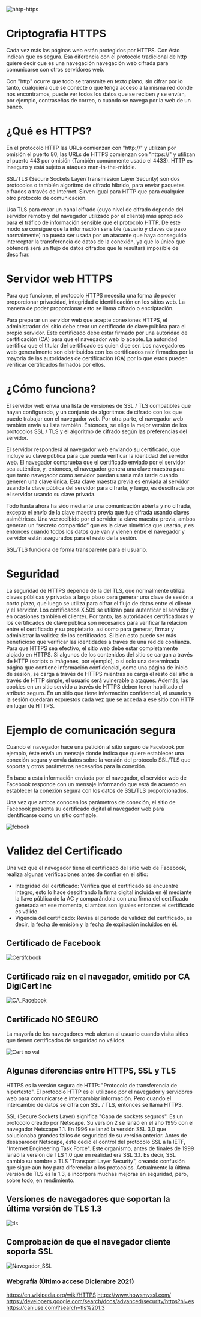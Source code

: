 
![hhtp-https](https://github.com/fernandopaezmartin/Criptografia-HTTPS/blob/main/imagenes/hhtp-https.png)


# Criptografia HTTPS

Cada vez más las páginas web están protegidos por HTTPS. Con ésto indican que es segura. Esa diferencia con el protocolo tradicional de http quiere decir que es una navegación navegación web cifrada para comunicarse con otros servidores web.

Con "http" ocurre que todo se transmite en texto plano, sin cifrar por lo tanto, cualquiera que se conecte o que tenga acceso a la misma red donde nos encontramos, puede ver todos los datos que se reciben y se envían, por ejemplo, contraseñas de correo, o cuando se navega por la web de un banco.

# ¿Qué es HTTPS?

En el protocolo HTTP las URLs comienzan con "http://" y utilizan por omisión el puerto 80, las URLs de HTTPS comienzan con "https://" y utilizan el puerto 443 por omisión (También comúnmente usado el 4433). HTTP es inseguro y está sujeto a ataques man-in-the-middle.

SSL/TLS (Secure Sockets Layer/Transmission Layer Security) son dos protocolos o también algoritmo de cifrado híbrido, para enviar paquetes cifrados a través de Internet. Sirven igual para HTTP que para cualquier otro protocolo de comunicación.

Usa TLS para crear un canal cifrado (cuyo nivel de cifrado depende del servidor remoto y del navegador utilizado por el cliente) más apropiado para el tráfico de información sensible que el protocolo HTTP. De este modo se consigue que la información sensible (usuario y claves de paso normalmente) no pueda ser usada por un atacante que haya conseguido interceptar la transferencia de datos de la conexión, ya que lo único que obtendrá será un flujo de datos cifrados que le resultará imposible de descifrar.

# Servidor web HTTPS

Para que funcione, el protocolo HTTPS necesita una forma de poder proporcionar privacidad, integridad e identificación en los sitios web. La manera de poder proporcionar esto se llama cifrado o encriptación.

Para preparar un servidor web que acepte conexiones HTTPS, el administrador del sitio debe crear un certificado de clave pública para el propio servidor. Este certificado debe estar firmado por una autoridad de certificación (CA) para que el navegador web lo acepte. La autoridad certifica que el titular del certificado es quien dice ser. Los navegadores web generalmente son distribuidos con los certificados raíz firmados por la mayoría de las autoridades de certificación (CA) por lo que estos pueden verificar certificados firmados por ellos.

# ¿Cómo funciona?

El servidor web envía una lista de versiones de SSL / TLS compatibles que hayan configurado, y un conjunto de algoritmos de cifrado con los que puede trabajar con el navegador web. Por otra parte, el navegador web también envía su lista también. Entonces, se elige la mejor versión de los protocolos SSL / TLS y el algoritmo de cifrado según las preferencias del servidor.

El servidor responderá al navegador web enviando su certificado, que incluye su clave pública para que pueda verificar la identidad del servidor web. El navegador comprueba que el certificado enviado por el servidor sea auténtico, y, entonces, el navegador genera una clave maestra para que tanto navegador como servidor puedan usarla más tarde cuando generen una clave única. Esta clave maestra previa es enviada al servidor usando la clave pública del servidor para cifrarla, y luego, es descifrada por el servidor usando su clave privada.

Todo hasta ahora ha sido mediante una comunicación abierta y no cifrada, excepto el envío de la clave maestra previa que fue cifrada usando claves asimétricas. Una vez recibido por el servidor la clave maestra previa, ambos generan un “secreto compartido” que es la clave simétrica que usarán, y es entonces cuando todos los datos que van y vienen entre el navegador y servidor están asegurados para el resto de la sesión.

SSL/TLS funciona de forma transparente para el usuario.


# Seguridad

La seguridad de HTTPS depende de la del TLS, que normalmente utiliza claves públicas y privadas a largo plazo para generar una clave de sesión a corto plazo, que luego se utiliza para cifrar el flujo de datos entre el cliente y el servidor. Los certificados X.509 se utilizan para autenticar el servidor (y en ocasiones también el cliente). 
Por tanto, las autoridades certificadoras y los certificados de clave pública son necesarios para verificar la relación entre el certificado y su propietario, así como para generar, firmar y administrar la validez de los certificados. Si bien esto puede ser más beneficioso que verificar las identidades a través de una red de confianza.
Para que HTTPS sea efectivo, el sitio web debe estar completamente alojado en HTTPS. Si algunos de los contenidos del sitio se cargan a través de HTTP (scripts o imágenes, por ejemplo), o si solo una determinada página que contiene información confidencial, como una página de inicio de sesión, se carga a través de HTTPS mientras se carga el resto del sitio a través de HTTP simple, el usuario será vulnerable a ataques. Además, las cookies en un sitio servido a través de HTTPS deben tener habilitado el atributo seguro. En un sitio que tiene información confidencial, el usuario y la sesión quedarán expuestos cada vez que se acceda a ese sitio con HTTP en lugar de HTTPS.


# Ejemplo de comunicación segura

Cuando el navegador hace una petición al sitio seguro de Facebook por ejemplo, éste envía un mensaje donde indica que quiere establecer una conexión segura y envía datos sobre la versión del protocolo SSL/TLS que soporta y otros parámetros necesarios para la conexión.

En base a esta información enviada por el navegador, el servidor web de Facebook responde con un mensaje informando que está de acuerdo en establecer la conexión segura con los datos de SSL/TLS proporcionados.

Una vez que ambos conocen los parámetros de conexión, el sitio de Facebook presenta su certificado digital al navegador web para identificarse como un sitio confiable.

![fcbook](https://github.com/fernandopaezmartin/Criptografia-HTTPS/blob/main/imagenes/fcbook.png)

# Validez del Certificado

Una vez que el navegador tiene el certificado del sitio web de Facebook, realiza algunas verificaciones antes de confiar en el sitio:

- Integridad del certificado: Verifica que el certificado se encuentre íntegro, esto lo hace descifrando la firma digital incluida en él mediante la llave pública de la AC y comparándola con una firma del certificado generada en ese momento, si ambas son iguales entonces el certificado es válido.
- Vigencia del certificado: Revisa el periodo de validez del certificado, es decir,  la fecha de emisión y la fecha de expiración incluidos en él.

## Certificado de Facebook

![Certifcbook](https://github.com/fernandopaezmartin/Criptografia-HTTPS/blob/main/imagenes/Certifcbook.png)

## Certificado raiz en el navegador, emitido por CA DigiCert Inc

![CA_Facebook](https://github.com/fernandopaezmartin/Criptografia-HTTPS/blob/main/imagenes/CA_Facebook.png)


## Certificado NO SEGURO

La mayoría de los navegadores web alertan al usuario cuando visita sitios que tienen certificados de seguridad no válidos. 


![Cert no val](https://github.com/fernandopaezmartin/Criptografia-HTTPS/blob/main/imagenes/Cert%20no%20val.png)


## Algunas diferencias entre HTTPS, SSL y TLS

HTTPS es la versión segura de HTTP: "Protocolo de transferencia de hipertexto". El protocolo HTTP es el utilizado por el navegador y servidores web para comunicarse e intercambiar información. Pero cuando el intercambio de datos se cifra con SSL / TLS, entonces se llama HTTPS.

SSL (Secure Sockets Layer) significa "Capa de sockets seguros". Es un protocolo creado por Netscape. Su versión 2 se lanzó en el año 1995 con el navegador Netscape 1.1. En 1996 se lanzó la versión SSL 3,0 que solucionaba grandes fallos de seguridad de su versión anterior. 
Antes de desaparecer Netscape, éste cedió el control del protocolo SSL a la IETF, "Internet Engineering Task Force". Este organismo, antes de finales de 1999 lanzó la versión de TLS 1.0 que en realidad era SSL 3.1. Es decir, SSL cambio su nombre a TLS "Transport Layer Security", creando confusión que sigue aún hoy para diferenciar a los protocolos. Actualmente la última versión de TLS es la 1.3, e incorpora muchas mejoras en seguridad, pero, sobre todo, en rendimiento.

## Versiones de navegadores que soportan la última versión de TLS 1.3

![tls](https://github.com/fernandopaezmartin/Criptografia-HTTPS/blob/main/imagenes/tls.png)


## Comprobación de que el navegador cliente soporta SSL

![Navegador_SSL](https://github.com/fernandopaezmartin/Criptografia-HTTPS/blob/main/imagenes/Navegador_SSL.png)



### Webgrafía (Último acceso Diciembre 2021)
https://en.wikipedia.org/wiki/HTTPS
https://www.howsmyssl.com/
https://developers.google.com/search/docs/advanced/security/https?hl=es
https://caniuse.com/?search=tls%201.3
